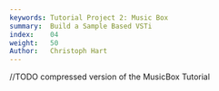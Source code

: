 ```yaml
---
keywords: Tutorial Project 2: Music Box
summary:  Build a Sample Based VSTi
index:    04
weight:   50
Author:   Christoph Hart
---
```


//TODO compressed version of the MusicBox Tutorial